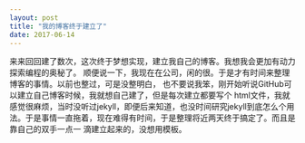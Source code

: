 ```yaml
---
layout: post
title: "我的博客终于建立了"
date: 2017-06-14
---
```

来来回回建了数次，这次终于梦想实现，建立我自己的博客。我想我会更加有动力探索编程的奥秘了。
顺便说一下，我现在在公司，闲的很。于是才有时间来整理博客的事情。以前也整过，可是没整明白，
也不要说我笨，刚开始听说GitHub可以建立自己博客时候，我就想自己建了，但是每次建立都要写个
html文件，我就感觉很麻烦，当时没听过jekyll，即便后来知道，也没时间研究jekyll到底怎么个用
法。于是事情一直拖着，现在难得有时间，于是整理将近两天终于搞定了。而且是靠自己的双手一点一
滴建立起来的，没想用模板。
